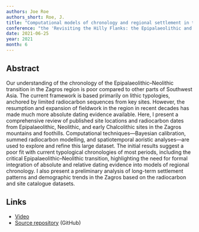 ```yaml
---
authors: Joe Roe
authors_short: Roe, J.
title: "Computational models of chronology and regional settlement in the Epipalaeolithic–Neolithic Zagros (20000–6000 BP)"
conference: "the 'Revisiting the Hilly Flanks: the Epipalaeolithic and Neolithic periods in the eastern Fertile Crescent' conference, Copenhagen"
date: 2021-06-25
year: 2021
month: 6
---
```


## Abstract

Our understanding of the chronology of the Epipalaeolithic–Neolithic transition in the Zagros region is poor compared to other parts of Southwest Asia.
The current framework is based primarily on lithic typologies, anchored by limited radiocarbon sequences from key sites.
However, the resumption and expansion of fieldwork in the region in recent decades has made much more absolute dating evidence available.
Here, I present a comprehensive review of published site locations and radiocarbon dates from Epipalaeolithic, Neolithic, and early Chalcolithic sites in the Zagros mountains and foothills.
Computational techniques—Bayesian calibration, summed radiocarbon modelling, and spatiotemporal aoristic analyses—are used to explore and refine this large dataset.
The initial results suggest a poor fit with current typological chronologies of most periods, including the critical Epipalaeolithic–Neolithic transition, highlighting the need for formal integration of absolute and relative dating evidence into models of regional chronology.
I also present a preliminary analysis of long-term settlement patterns and demographic trends in the Zagros based on the radiocarbon and site catalogue datasets.

## Links

* [Video](https://youtu.be/iXvbuVr9mIc?t=3845)
* [Source repository](https://github.com/joeroe/ZagrosC14) (GitHub)
